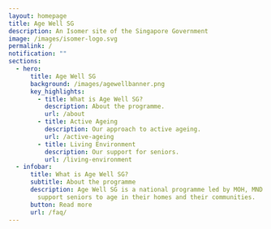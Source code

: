 ```yaml
---
layout: homepage
title: Age Well SG
description: An Isomer site of the Singapore Government
image: /images/isomer-logo.svg
permalink: /
notification: ""
sections:
  - hero:
      title: Age Well SG
      background: /images/agewellbanner.png
      key_highlights:
        - title: What is Age Well SG?
          description: About the programme.
          url: /about
        - title: Active Ageing
          description: Our approach to active ageing.
          url: /active-ageing
        - title: Living Environment
          description: Our support for seniors.
          url: /living-environment
  - infobar:
      title: What is Age Well SG?
      subtitle: About the programme
      description: Age Well SG is a national programme led by MOH, MND and MOT to
        support seniors to age in their homes and their communities.
      button: Read more
      url: /faq/
---
```

